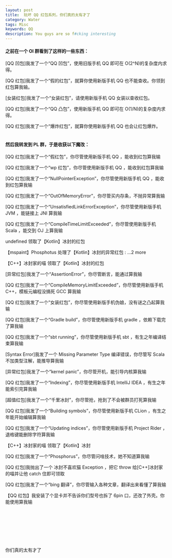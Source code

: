 ```yaml
---
layout: post
title:  玩坏 QQ 红包系列，你们真的太有才了
category: Water
tags: Misc
keywords: QQ
description: You guys are so f#cking interesting
---
```




#### 之前在一个 OI 群看到了这样的一些东西：


[QQ 凹包]我发了一个“QQ 凹包”，使用旧版手机 QQ 即可在 O(2^N)的复杂度内求得。

[QQ 红包]我发了一个“假的红包”，就算你使用新版手机 QQ 也不能查收。你领到红包算我输。

[女装红包]我发了一个“女装红包”，请使用新版手机 QQ 女装以查收红包。

[QQ 红包]我发了一个“QQ 凸包”，使用新版手机 QQ 即可在 O(1/N)的复杂度内求得。

[QQ 红包]我发了一个“爆炸红包”，就算你使用新版手机 QQ 也会让红包爆炸。
<br/>
<br/>


#### 然后我转发到 PL 群，于是收获以下魔改：

[QQ 红包]我发了一个“假红包”，你尽管使用新版手机 QQ ，能收到红包算我输

[QQ 红包]我发了一个“wp 红包”，你尽管使用新版手机 QQ ，能收到红包算我输

[QQ 红包]我发了一个“NullPointerException”，你尽管使用新版手机 QQ ，能收到红包算我输

[QQ 红包]我发了一个“OutOfMemoryError”，你尽管买内存条，不抛异常算我输

[QQ 红包]我发了一个“UnsatisfiedLinkErrorException”，你尽管使用新版手机 JVM ，能链接上 JNI 算我输

[QQ 红包]我发了一个“CompileTimeLimitExceeded”，你尽管使用新版手机 Scala ，能交到 OJ 上算我输

undefined 领取了【Kotlin】冰封的红包

【mspaint】Phosphotus 处理了【Kotlin】冰封的异常红包 : ...2 more

【C++】冰封家的喵 领取了【Kotlin】冰封的红包

[异常红包]我发了一个“AssertionError”，你尽管断言，能通过算我输

[QQ 红包]我发了一个“CompileMemoryLimitExceeded”，你尽管使用新版手机 C++，模板元编程没搞死 GCC 算我输

[QQ 红包]我发了一个“女装红包”，你尽管使用新版手机伪娘，没有谜之凸起算我输

[QQ 红包]我发了一个“Gradle build”，你尽管使用新版手机 gradle ，依赖下载完了算我输

[QQ 红包]我发了一个“sbt running”，你尽管使用新版手机 sbt ，有生之年编译结束算我输

[Syntax Error]我发了一个 Missing Parameter Type 编译错误，你尽管写 Scala 不加类型注解，能推导算我输

[异常红包]我发了一个“kernel panic”，你尽管开机，能引导内核算我输

[QQ 红包]我发了一个“Indexing”，你尽管使用新版手机 IntelliJ IDEA ，有生之年能索引完算我输

[超值红包]我发了一个“千里冰封”，你尽管抢，抢到了不会被群员打死算我输

[QQ 红包]我发了一个“Building symbols”，你尽管使用新版手机 CLion ，有生之年能开始编辑算我输

[QQ 红包]我发了一个“Updating indices”，你尽管使用新版手机 Project Rider ，退格键能删除字符算我输

【C++】冰封家的喵 领取了【Kotlin】冰封

[QQ 红包]我发了一个“Phosphorus”，你尽管问啥技术，她不知道算我输

[QQ 红包]我抛出了一个 冰封不喜欢猫 Exception ，把它 throw 给[C++]冰封家的喵并让他 catch 住即可领取

[QQ 红包]我发了一个“bing 翻译”，你尽管输入各种文章，翻译出来看懂了算我输

【QQ 红包】我安装了个显卡并不告诉你们型号也拆了 6pin 口，还改了外壳。你能使用算我输

<br/>
<br/>
<br/>
<br/>
<br/>
<br/>

你们真的太有才了




